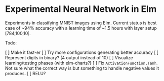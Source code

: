# Experimental Neural Network in Elm

Experiments in classifying MNIST images using Elm. Current status is best case of ~94% accuracy with a learning time of ~1.5 hours with layer setup [784,100,10].

Todo:

[ ] Make it fast-er
[ ] Try more configurations generating better accuracy
[ ] Represent digits in binary? (4 output instead of 10)
[ ] Visualize learning/testing phases (with elm-charts?)
[ ] Fix `ActivationFunction.Tanh`. Not sure what the correct way is but something to handle negative values it produces.
[ ] RELU?